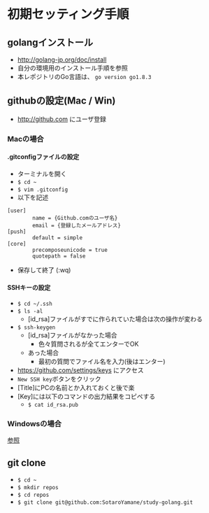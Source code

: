 # 初期セッティング手順

## golangインストール
* http://golang-jp.org/doc/install
* 自分の環境用のインストール手順を参照
* 本レポジトリのGo言語は、 `go version go1.8.3`

## githubの設定(Mac / Win)
* http://github.com にユーザ登録

### Macの場合

#### .gitconfigファイルの設定
* ターミナルを開く
* `$ cd ~`
* `$ vim .gitconfig`
* 以下を記述
```
[user]
        name = {Github.comのユーザ名}
        email = {登録したメールアドレス}
[push]
        default = simple
[core]
        precomposeunicode = true
        quotepath = false
```
* 保存して終了 (:wq)

#### SSHキーの設定
* `$ cd ~/.ssh`
* `$ ls -al`
  * [id_rsa]ファイルがすでに作られていた場合は次の操作が変わる
* `$ ssh-keygen`
  * [id_rsa]ファイルがなかった場合
    * 色々質問されるが全てエンターでOK
  * あった場合
    * 最初の質問でファイル名を入力(後はエンター)
* https://github.com/settings/keys にアクセス
* `New SSH key`ボタンをクリック
* [Title]にPCの名前とか入れておくと後で楽
* [Key]には以下のコマンドの出力結果をコピペする
  * `$ cat id_rsa.pub` 

### Windowsの場合
[参照](http://www.granfairs.com/blog/staff/gitbash-setting-shortcut)

## git clone
* `$ cd ~`
* `$ mkdir repos`
* `$ cd repos`
* `$ git clone git@github.com:SotaroYamane/study-golang.git`
